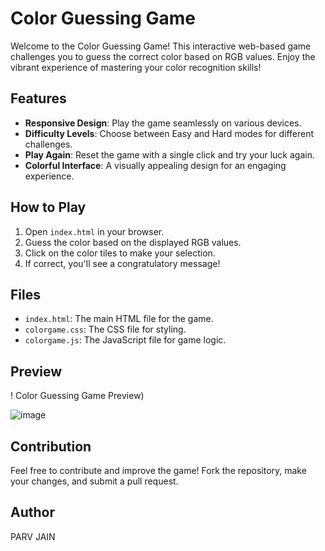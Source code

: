 # Color Guessing Game

Welcome to the Color Guessing Game! This interactive web-based game challenges you to guess the correct color based on RGB values. Enjoy the vibrant experience of mastering your color recognition skills!

## Features

- **Responsive Design**: Play the game seamlessly on various devices.
- **Difficulty Levels**: Choose between Easy and Hard modes for different challenges.
- **Play Again**: Reset the game with a single click and try your luck again.
- **Colorful Interface**: A visually appealing design for an engaging experience.

## How to Play

1. Open `index.html` in your browser.
2. Guess the color based on the displayed RGB values.
3. Click on the color tiles to make your selection.
4. If correct, you'll see a congratulatory message!

## Files

- `index.html`: The main HTML file for the game.
- `colorgame.css`: The CSS file for styling.
- `colorgame.js`: The JavaScript file for game logic.

## Preview

! Color Guessing Game Preview)

![image](https://github.com/IAMPARVp2/Guess-The-Color-Game/assets/95540208/b85b9a09-a374-457a-8d5e-344b378801e1)


## Contribution

Feel free to contribute and improve the game! Fork the repository, make your changes, and submit a pull request.

## Author

PARV JAIN

